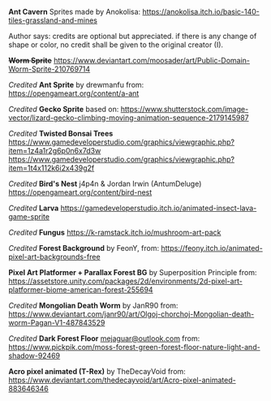 ﻿**Ant Cavern**
Sprites made by Anokolisa:
https://anokolisa.itch.io/basic-140-tiles-grassland-and-mines

Author says:
credits are optional but appreciated.
if there is any change of shape or color, no credit shall be given to the original creator (I).



~~**Worm Sprite**~~
https://www.deviantart.com/moosader/art/Public-Domain-Worm-Sprite-210769714



_Credited_
**Ant Sprite**
by drewmanfu
from: https://opengameart.org/content/a-ant


_Credited_
**Gecko Sprite**
based on:
https://www.shutterstock.com/image-vector/lizard-gecko-climbing-moving-animation-sequence-2179145987


_Credited_
**Twisted Bonsai Trees**
https://www.gamedeveloperstudio.com/graphics/viewgraphic.php?item=1z4a1r2g6p0n6x7d3w
https://www.gamedeveloperstudio.com/graphics/viewgraphic.php?item=1t4x112k6i2x439g2f



_Credited_
**Bird's Nest**
j4p4n & Jordan Irwin (AntumDeluge)
https://opengameart.org/content/bird-nest

_Credited_
**Larva**
https://gamedeveloperstudio.itch.io/animated-insect-lava-game-sprite


_Credited_
**Fungus**
https://k-ramstack.itch.io/mushroom-art-pack


_Credited_
**Forest Background**
by FeonY, from:
https://feony.itch.io/animated-pixel-art-backgrounds-free


**Pixel Art Platformer + Parallax Forest BG**
by Superposition Principle
from: 
https://assetstore.unity.com/packages/2d/environments/2d-pixel-art-platformer-biome-american-forest-255694


_Credited_
**Mongolian Death Worm**
by JanR90
from:
https://www.deviantart.com/janr90/art/Olgoj-chorchoj-Mongolian-death-worm-Pagan-V1-487843529


_Credited_
**Dark Forest Floor**
mejaguar@outlook.com
from:
https://www.pickpik.com/moss-forest-green-forest-floor-nature-light-and-shadow-92469

**Acro pixel animated (T-Rex)**
by TheDecayVoid
from:
https://www.deviantart.com/thedecayvoid/art/Acro-pixel-animated-883646346